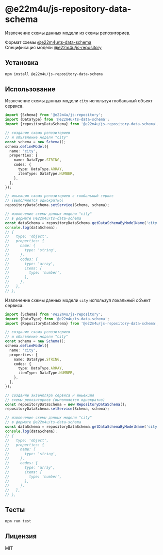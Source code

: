 # @e22m4u/js-repository-data-schema

Извлечение схемы данных модели из схемы репозиториев.

Формат схемы [@e22m4u/ts-data-schema](https://www.npmjs.com/package/@e22m4u/ts-data-schema)  
Спецификация модели [@e22m4u/js-repository](https://www.npmjs.com/package/@e22m4u/js-repository#%D0%BC%D0%BE%D0%B4%D0%B5%D0%BB%D1%8C)  

## Установка

```bash
npm install @e22m4u/js-repository-data-schema
```

## Использование

Извлечение схемы данных модели `city` используя глобальный объект сервиса.

```ts
import {Schema} from '@e22m4u/js-repository';
import {DataType} from '@e22m4u/ts-data-schema';
import {repositoryDataSchema} from '@e22m4u/js-repository-data-schema';

// создание схемы репозиториев
// и объявление модели "city"
const schema = new Schema();
schema.defineModel({
  name: 'city',
  properties: {
    name: DataType.STRING,
    codes: {
      type: DataType.ARRAY,
      itemType: DataType.NUMBER,
    },
  },
});

// иньекция схемы репозиториев в глобальный сервис
// (выполняется однократно)
repositoryDataSchema.setService(Schema, schema);

// извлечение схемы данных модели "city"
// в формате @e22m4u/ts-data-schema
const dataSchema = repositoryDataSchema.getDataSchemaByModelName('city');
console.log(dataSchema);
// {
//   type: 'object',
//   properties: {
//     name: {
//       type: 'string',
//     },
//     codes: {
//       type: 'array',
//       items: {
//         type: 'number',
//       },
//     },
//   },
// },
```

Извлечение схемы данных модели `city` используя локальный объект сервиса.

```ts
import {Schema} from '@e22m4u/js-repository';
import {DataType} from '@e22m4u/ts-data-schema';
import {RepositoryDataSchema} from '@e22m4u/js-repository-data-schema';

// создание схемы репозиториев
// и объявление модели "city"
const schema = new Schema();
schema.defineModel({
  name: 'city',
  properties: {
    name: DataType.STRING,
    codes: {
      type: DataType.ARRAY,
      itemType: DataType.NUMBER,
    },
  },
});

// создание экземпляра сервиса и иньекция
// схемы репозиториев (выполняется однократно)
const repositoryDataSchema = new RepositoryDataSchema();
repositoryDataSchema.setService(Schema, schema);

// извлечение схемы данных модели "city"
// в формате @e22m4u/ts-data-schema
const dataSchema = repositoryDataSchema.getDataSchemaByModelName('city');
console.log(dataSchema);
// {
//   type: 'object',
//   properties: {
//     name: {
//       type: 'string',
//     },
//     codes: {
//       type: 'array',
//       items: {
//         type: 'number',
//       },
//     },
//   },
// },
```

## Тесты

```bash
npm run test
```

## Лицензия

MIT
